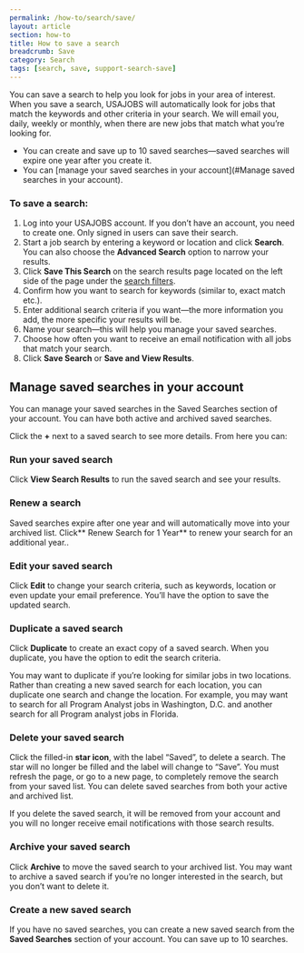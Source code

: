 ```yaml
---
permalink: /how-to/search/save/
layout: article
section: how-to
title: How to save a search
breadcrumb: Save
category: Search
tags: [search, save, support-search-save]
---
```


You can save a search to help you look for jobs in your area of interest. When you save a search, USAJOBS will automatically look for jobs that match the keywords and other criteria in your search. We will email you, daily, weekly or monthly, when there are new jobs that match what you’re looking for.

* You can create and save up to 10 saved searches—saved searches will expire one year after you create it.
* You can [manage your saved searches in your account](#Manage saved searches in your account).

### To save a search:

1.	Log into your USAJOBS account. If you don’t have an account, you need to create one. Only signed in users can save their search.
2.	Start a job search by entering a keyword or location and click **Search**. You can also choose the **Advanced Search** option to narrow your results.
3.	Click **Save This Search** on the search results page located on the left side of the page under the [search filters](../filters/).
4.	Confirm how you want to search for keywords (similar to, exact match etc.).
5.	Enter additional search criteria if you want—the more information you add, the more specific your results will be.
6.	Name your search—this will help you manage your saved searches.
7.	Choose how often you want to receive an email notification with all jobs that match your search.
8.	Click **Save Search** or **Save and View Results**.

## Manage saved searches in your account

You can manage your saved searches in the Saved Searches section of your account.  You can have both active and archived saved searches. 

Click the **+** next to a saved search to see more details. From here you can:

### Run your saved search
Click **View Search Results** to run the saved search and see your results.

### Renew a search
Saved searches expire after one year and will automatically move into your archived list. Click** Renew Search for 1 Year** to renew your search for an additional year..

### Edit your saved search
Click **Edit** to change your search criteria, such as keywords, location or even update your email preference. You’ll have the option to save the updated search.

### Duplicate a saved search
Click **Duplicate** to create an exact copy of a saved search. When you duplicate, you have the option to edit the search criteria. 

You may want to duplicate if you’re looking for similar jobs in two locations. Rather than creating a new saved search for each location, you can duplicate one search and change the location. For example, you may want to search for all Program Analyst jobs in Washington, D.C. and another search for all Program analyst jobs in Florida.

### Delete your saved search
Click the filled-in **star icon**, with the label “Saved”, to delete a search. The star will no longer be filled and the label will change to “Save”. You must refresh the page, or go to a new page, to completely remove the search from your saved list. You can delete saved searches from both your active and archived list.

If you delete the saved search, it will be removed from your account and you will no longer receive email notifications with those search results.

### Archive your saved search
Click **Archive** to move the saved search to your archived list. You may want to archive a saved search if you’re no longer interested in the search, but you don’t want to delete it. 

### Create a new saved search
If you have no saved searches, you can create a new saved search from the **Saved Searches** section of your account. You can save up to 10 searches.








